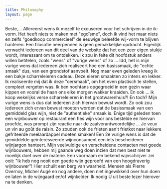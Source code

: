 ```yaml
---
title: Philosophy 
layout: page
---
```

Beste,... Allereerst wens ik mezelf te excuseren voor het schrijven in de ik-vorm. Het heeft niets te maken met "egoïsme", doch ik vind het maar niets en zelfs "goedkoop commercieel" de eeuwige beleefde wij-vorm te blijven hanteren.
Een filosofie neerpennen is geen gemakkelijke opdracht. Eigenlijk verwacht iedereen van dit deel van de website dat het een zeer eigen stukje wordt, interessant om te ontdekken. 
Ik zou in feite dit hoofdstuk anders willen betitelen, zoals "wens" of "vurige wens" of zo ...
Idd, het is mijn vurige wens dat iedereen zich realiseert hoe een basissmaak, de "echte smaak" dus, van een grondstof aanvoelt. Nog maar even geleden kreeg ik een bakje scharreleieren cadeau. Deze eieren smaakten zo intens en lekker.
Ik realiseerde mij dat ik deze "oersmaak", om het even plastisch te stellen, compleet vergeten was. Ik ben nochtans opgegroeid in een gezin waar kippen en vooral de haan ons elke morgen wakker kraaiden.
En ook ... ik koop wekelijks verse scharreleieren in het grootwarenhuis?! En toch? 
Mijn vurige wens is dus dat iedereen zich hiervan bewust wordt.
Zo ook zou iedereen zich ervan bewust moeten worden dat de basissmaak van een gemiddeld glas wijn, niet de "authentieke" smaak is.
Enige tijd geleden toen een wijnbouwer op restaurant een fles wijn voor ons bestelde en hiervan proefde, was prompt zijn reactie naar de zaalverantwoordelijke ... Je veux un vin au goût de raisin.
Zo zouden ook de frieten aan't frietkot naar lekkere gefriteerde meelaardappel moeten smaken!
    Een 2e vurige wens is dat de gemiddelde geïnteresseerde wijnconsument een iets bescheidener wijnjargon hanteert. Mijn veelvuldige en verscheidene contacten met goede wijnbouwers, hebben mij gaande weg doen inzien dat men best niet te moeilijk doet over de materie.
Een voornaam en bekend wijnschrijver zei ooit: "Ik heb nog nooit een goede wijn geproefd van een hoogdraverig wijnbouwer"! Hier schuilt een berg van waarheid. Mensen als Pierre Overnoy, Michel Augé en nog andere, doen niet ingewikkeld over hun doen en laten in de wijngaard en/of wijnkelder.
Ik nodig U uit beste lezer hierover na te denken.    
  
 


